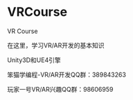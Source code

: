 # VRCourse
VR Course

在这里，学习VR/AR开发的基本知识

Unity3D和UE4引擎

笨猫学编程-VR/AR开发QQ群：389843263 

玩家一号VR/AR兴趣QQ群：98606959
